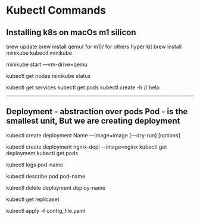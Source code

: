 # Kubectl Commands


## Installing k8s on macOs m1 silicon

  brew update
  brew install qemu( for m1)/ for others hyper kit
  brew install minikube
  kubectl
  minikube

  minikube start —vm-drive=qemu

  kubectl get nodes
  minikube status

  kubectl get services
  kubectl get pods
  kubectl create -h // help


  ---
  Deployment - abstraction over pods
  Pod - is the smallest unit, But we are creating deployment
  ---

  kubectl create deployment Name —image=image [—dry-run] [options]

  kubectl create deployment ngnix-depl --image=nginx
  kubectl get deployment
  kubectl get pods

  kubectl logs pod-name

  kubectl describe pod pod-name

  kubectl delete deployment deploy-name

  kubectl get replicaset

  kubectl apply -f config_file.yaml

